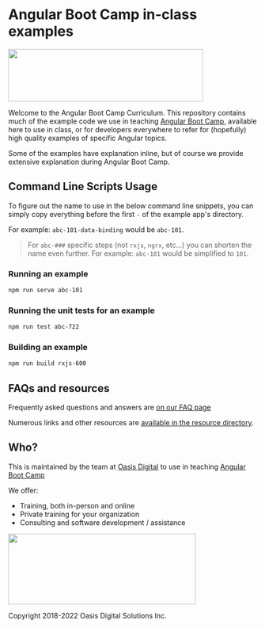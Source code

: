 # Angular Boot Camp in-class examples

<img
  src="https://angularbootcamp.com/images/angular-boot-camp-logo.svg"
  width="394"
  height="106"
/>

Welcome to the Angular Boot Camp Curriculum. This repository
contains much of the example code we use in teaching
[Angular Boot Camp](https://angularbootcamp.com/),
available here to use in class, or for developers everywhere to refer
for (hopefully) high quality examples of specific Angular topics.

Some of the examples have explanation inline, but of course we provide
extensive explanation during Angular Boot Camp.

## Command Line Scripts Usage

To figure out the name to use in the below command line snippets, you can
simply copy everything before the first `-` of the example app's directory.

For example: `abc-101-data-binding` would be `abc-101`.

> For `abc-###` specific steps (not `rxjs`, `ngrx`, etc...) you can shorten the
name even further.
For example: `abc-101` would be simplified to `101`.

### Running an example

```bash
npm run serve abc-101
```

### Running the unit tests for an example

```bash
npm run test abc-722
```

### Building an example

```bash
npm run build rxjs-600
```

## FAQs and resources

Frequently asked questions and answers are
[on our FAQ page](FAQ.md)

Numerous links and other resources are
[available in the resource directory](resources).

## Who?

This is maintained by the team at
[Oasis Digital](https://oasisdigital.com/)
to use in teaching
[Angular Boot Camp](https://angularbootcamp.com/)

We offer:

* Training, both in-person and online
* Private training for your organization
* Consulting and software development / assistance

<img src="https://oasisdigital.com/images/od-logo.svg" width="379" height="143" />

Copyright 2018-2022 Oasis Digital Solutions Inc.
